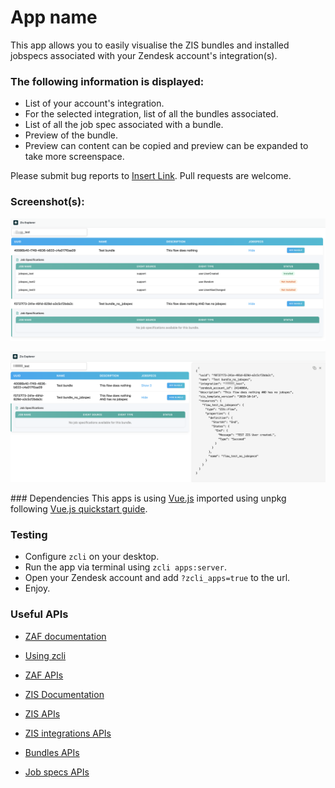 # App name

This app allows you to easily visualise the ZIS bundles and installed jobspecs associated with your Zendesk account's integration(s).

### The following information is displayed:

* List of your account's integration.
* For the selected integration, list of all the bundles associated.
* List of all the job spec associated with a bundle.
* Preview of the bundle.
* Preview can content can be copied and preview can be expanded to take more screenspace.

Please submit bug reports to [Insert Link](). Pull requests are welcome.

### Screenshot(s):

![Screenshot of the app without the preview open](/assets/screenshots/app_visual_no_preview.png "App without preview")

![Screenshot of the app with the preview open](/assets/screenshots/app_visual_with_preview.png "App with bundle preview open")

### Dependencies
This apps is using [Vue.js](https://vuejs.org/guide/introduction.html) imported using unpkg following [Vue.js quickstart guide](https://vuejs.org/guide/quick-start.html#using-the-global-build).

### Testing 
* Configure `zcli` on your desktop. 
* Run the app via terminal using `zcli apps:server`.
* Open your Zendesk account and add `?zcli_apps=true` to the url.
* Enjoy.

### Useful APIs
* [ZAF documentation](https://developer.zendesk.com/documentation/apps/app-developer-guide/using-the-apps-framework/)
* [Using zcli](https://developer.zendesk.com/documentation/apps/getting-started/using-zcli/)
* [ZAF APIs](https://developer.zendesk.com/api-reference/apps/apps-core-api/client_api/)

* [ZIS Documentation](https://developer.zendesk.com/documentation/integration-services/)
* [ZIS APIs](https://developer.zendesk.com/api-reference/integration-services/registry/introduction/)
* [ZIS integrations APIs](https://developer.zendesk.com/api-reference/integration-services/registry/integrations/)
* [Bundles APIs](https://developer.zendesk.com/api-reference/integration-services/registry/bundles/)
* [Job specs APIs](https://developer.zendesk.com/api-reference/integration-services/registry/jobspecs/)
